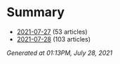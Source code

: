 # Summary
* [2021-07-27](https://github.com/nuuuwan/news_lk/blob/data/news_lk.2021-07-27.json) (53 articles)
* [2021-07-28](https://github.com/nuuuwan/news_lk/blob/data/news_lk.2021-07-28.json) (103 articles)

*Generated at 01:13PM, July 28, 2021*